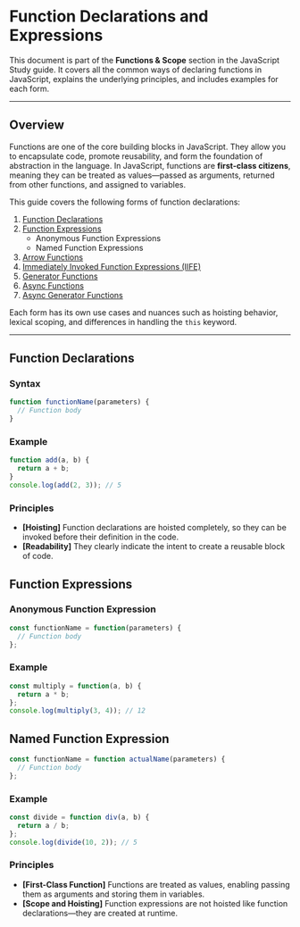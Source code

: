 # Function Declarations and Expressions

This document is part of the **Functions & Scope** section in the JavaScript Study guide. It covers all the common ways of declaring functions in JavaScript, explains the underlying principles, and includes examples for each form.

---

## Overview

Functions are one of the core building blocks in JavaScript. They allow you to encapsulate code, promote reusability, and form the foundation of abstraction in the language. In JavaScript, functions are **first-class citizens**, meaning they can be treated as values—passed as arguments, returned from other functions, and assigned to variables.

This guide covers the following forms of function declarations:

1. [Function Declarations](#function-declarations)
2. [Function Expressions](#function-expressions)
   - Anonymous Function Expressions
   - Named Function Expressions
3. [Arrow Functions](#arrow-functions)
4. [Immediately Invoked Function Expressions (IIFE)](#immediately-invoked-function-expressions-iife)
5. [Generator Functions](#generator-functions)
6. [Async Functions](#async-functions)
7. [Async Generator Functions](#async-generator-functions)

Each form has its own use cases and nuances such as hoisting behavior, lexical scoping, and differences in handling the `this` keyword.

---

## Function Declarations

### Syntax

```js
function functionName(parameters) {
  // Function body
}
```
### Example

```js
function add(a, b) {
  return a + b;
}
console.log(add(2, 3)); // 5
```

### Principles
   - **[Hoisting]**  Function declarations are hoisted completely, so they can be invoked before their definition in the code.
   - **[Readability]**
     They clearly indicate the intent to create a reusable block of code.

## Function Expressions

### Anonymous Function Expression

```js
const functionName = function(parameters) {
  // Function body
};
```

### Example
```js
const multiply = function(a, b) {
  return a * b;
};
console.log(multiply(3, 4)); // 12
```

## Named Function Expression

```js
const functionName = function actualName(parameters) {
  // Function body
};
```

### Example
```js
const divide = function div(a, b) {
  return a / b;
};
console.log(divide(10, 2)); // 5
```

### Principles
   - **[First-Class Function]**  Functions are treated as values, enabling passing them as arguments and storing them in variables.
   - **[Scope and Hoisting]**
     Function expressions are not hoisted like function declarations—they are created at runtime.